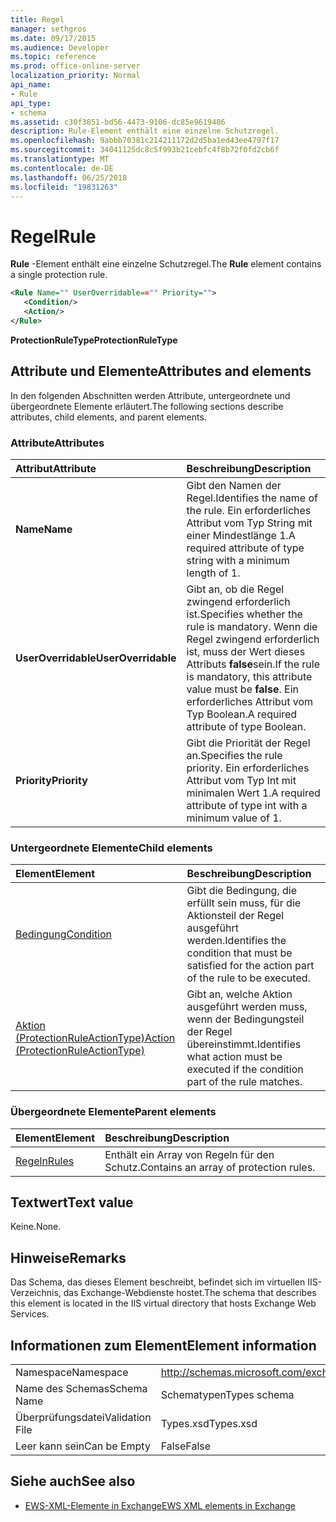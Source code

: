 ```yaml
---
title: Regel
manager: sethgros
ms.date: 09/17/2015
ms.audience: Developer
ms.topic: reference
ms.prod: office-online-server
localization_priority: Normal
api_name:
- Rule
api_type:
- schema
ms.assetid: c30f3851-bd56-4473-9106-dc85e9619486
description: Rule-Element enthält eine einzelne Schutzregel.
ms.openlocfilehash: 9abbb70381c214211172d2d5ba1ed43ee4797f17
ms.sourcegitcommit: 34041125dc8c5f993b21cebfc4f8b72f0fd2cb6f
ms.translationtype: MT
ms.contentlocale: de-DE
ms.lasthandoff: 06/25/2018
ms.locfileid: "19831263"
---
```

# <a name="rule"></a><span data-ttu-id="46cd8-103">Regel</span><span class="sxs-lookup"><span data-stu-id="46cd8-103">Rule</span></span>

<span data-ttu-id="46cd8-104">**Rule** -Element enthält eine einzelne Schutzregel.</span><span class="sxs-lookup"><span data-stu-id="46cd8-104">The **Rule** element contains a single protection rule.</span></span> 
  
```XML
<Rule Name="" UserOverridable=="" Priority="">
   <Condition/>
   <Action/>
</Rule>
```

 <span data-ttu-id="46cd8-105">**ProtectionRuleType**</span><span class="sxs-lookup"><span data-stu-id="46cd8-105">**ProtectionRuleType**</span></span>
## <a name="attributes-and-elements"></a><span data-ttu-id="46cd8-106">Attribute und Elemente</span><span class="sxs-lookup"><span data-stu-id="46cd8-106">Attributes and elements</span></span>

<span data-ttu-id="46cd8-107">In den folgenden Abschnitten werden Attribute, untergeordnete und übergeordnete Elemente erläutert.</span><span class="sxs-lookup"><span data-stu-id="46cd8-107">The following sections describe attributes, child elements, and parent elements.</span></span>
  
### <a name="attributes"></a><span data-ttu-id="46cd8-108">Attribute</span><span class="sxs-lookup"><span data-stu-id="46cd8-108">Attributes</span></span>

|<span data-ttu-id="46cd8-109">**Attribut**</span><span class="sxs-lookup"><span data-stu-id="46cd8-109">**Attribute**</span></span>|<span data-ttu-id="46cd8-110">**Beschreibung**</span><span class="sxs-lookup"><span data-stu-id="46cd8-110">**Description**</span></span>|
|:-----|:-----|
|<span data-ttu-id="46cd8-111">**Name**</span><span class="sxs-lookup"><span data-stu-id="46cd8-111">**Name**</span></span> <br/> |<span data-ttu-id="46cd8-112">Gibt den Namen der Regel.</span><span class="sxs-lookup"><span data-stu-id="46cd8-112">Identifies the name of the rule.</span></span> <span data-ttu-id="46cd8-113">Ein erforderliches Attribut vom Typ String mit einer Mindestlänge 1.</span><span class="sxs-lookup"><span data-stu-id="46cd8-113">A required attribute of type string with a minimum length of 1.</span></span>  <br/> |
|<span data-ttu-id="46cd8-114">**UserOverridable**</span><span class="sxs-lookup"><span data-stu-id="46cd8-114">**UserOverridable**</span></span> <br/> |<span data-ttu-id="46cd8-115">Gibt an, ob die Regel zwingend erforderlich ist.</span><span class="sxs-lookup"><span data-stu-id="46cd8-115">Specifies whether the rule is mandatory.</span></span> <span data-ttu-id="46cd8-116">Wenn die Regel zwingend erforderlich ist, muss der Wert dieses Attributs **false**sein.</span><span class="sxs-lookup"><span data-stu-id="46cd8-116">If the rule is mandatory, this attribute value must be **false**.</span></span> <span data-ttu-id="46cd8-117">Ein erforderliches Attribut vom Typ Boolean.</span><span class="sxs-lookup"><span data-stu-id="46cd8-117">A required attribute of type Boolean.</span></span>  <br/> |
|<span data-ttu-id="46cd8-118">**Priority**</span><span class="sxs-lookup"><span data-stu-id="46cd8-118">**Priority**</span></span> <br/> |<span data-ttu-id="46cd8-119">Gibt die Priorität der Regel an.</span><span class="sxs-lookup"><span data-stu-id="46cd8-119">Specifies the rule priority.</span></span> <span data-ttu-id="46cd8-120">Ein erforderliches Attribut vom Typ Int mit minimalen Wert 1.</span><span class="sxs-lookup"><span data-stu-id="46cd8-120">A required attribute of type int with a minimum value of 1.</span></span>  <br/> |
   
### <a name="child-elements"></a><span data-ttu-id="46cd8-121">Untergeordnete Elemente</span><span class="sxs-lookup"><span data-stu-id="46cd8-121">Child elements</span></span>

|<span data-ttu-id="46cd8-122">**Element**</span><span class="sxs-lookup"><span data-stu-id="46cd8-122">**Element**</span></span>|<span data-ttu-id="46cd8-123">**Beschreibung**</span><span class="sxs-lookup"><span data-stu-id="46cd8-123">**Description**</span></span>|
|:-----|:-----|
|[<span data-ttu-id="46cd8-124">Bedingung</span><span class="sxs-lookup"><span data-stu-id="46cd8-124">Condition</span></span>](condition.md) <br/> |<span data-ttu-id="46cd8-125">Gibt die Bedingung, die erfüllt sein muss, für die Aktionsteil der Regel ausgeführt werden.</span><span class="sxs-lookup"><span data-stu-id="46cd8-125">Identifies the condition that must be satisfied for the action part of the rule to be executed.</span></span>  <br/> |
|[<span data-ttu-id="46cd8-126">Aktion (ProtectionRuleActionType)</span><span class="sxs-lookup"><span data-stu-id="46cd8-126">Action (ProtectionRuleActionType)</span></span>](action-protectionruleactiontype.md) <br/> |<span data-ttu-id="46cd8-127">Gibt an, welche Aktion ausgeführt werden muss, wenn der Bedingungsteil der Regel übereinstimmt.</span><span class="sxs-lookup"><span data-stu-id="46cd8-127">Identifies what action must be executed if the condition part of the rule matches.</span></span>  <br/> |
   
### <a name="parent-elements"></a><span data-ttu-id="46cd8-128">Übergeordnete Elemente</span><span class="sxs-lookup"><span data-stu-id="46cd8-128">Parent elements</span></span>

|<span data-ttu-id="46cd8-129">**Element**</span><span class="sxs-lookup"><span data-stu-id="46cd8-129">**Element**</span></span>|<span data-ttu-id="46cd8-130">**Beschreibung**</span><span class="sxs-lookup"><span data-stu-id="46cd8-130">**Description**</span></span>|
|:-----|:-----|
|[<span data-ttu-id="46cd8-131">Regeln</span><span class="sxs-lookup"><span data-stu-id="46cd8-131">Rules </span></span>](rules-ex15websvcsotherref.md) <br/> |<span data-ttu-id="46cd8-132">Enthält ein Array von Regeln für den Schutz.</span><span class="sxs-lookup"><span data-stu-id="46cd8-132">Contains an array of protection rules.</span></span>  <br/> |
   
## <a name="text-value"></a><span data-ttu-id="46cd8-133">Textwert</span><span class="sxs-lookup"><span data-stu-id="46cd8-133">Text value</span></span>

<span data-ttu-id="46cd8-134">Keine.</span><span class="sxs-lookup"><span data-stu-id="46cd8-134">None.</span></span>
  
## <a name="remarks"></a><span data-ttu-id="46cd8-135">Hinweise</span><span class="sxs-lookup"><span data-stu-id="46cd8-135">Remarks</span></span>

<span data-ttu-id="46cd8-136">Das Schema, das dieses Element beschreibt, befindet sich im virtuellen IIS-Verzeichnis, das Exchange-Webdienste hostet.</span><span class="sxs-lookup"><span data-stu-id="46cd8-136">The schema that describes this element is located in the IIS virtual directory that hosts Exchange Web Services.</span></span>
  
## <a name="element-information"></a><span data-ttu-id="46cd8-137">Informationen zum Element</span><span class="sxs-lookup"><span data-stu-id="46cd8-137">Element information</span></span>

|||
|:-----|:-----|
|<span data-ttu-id="46cd8-138">Namespace</span><span class="sxs-lookup"><span data-stu-id="46cd8-138">Namespace</span></span>  <br/> |http://schemas.microsoft.com/exchange/services/2006/types  <br/> |
|<span data-ttu-id="46cd8-139">Name des Schemas</span><span class="sxs-lookup"><span data-stu-id="46cd8-139">Schema Name</span></span>  <br/> |<span data-ttu-id="46cd8-140">Schematypen</span><span class="sxs-lookup"><span data-stu-id="46cd8-140">Types schema</span></span>  <br/> |
|<span data-ttu-id="46cd8-141">Überprüfungsdatei</span><span class="sxs-lookup"><span data-stu-id="46cd8-141">Validation File</span></span>  <br/> |<span data-ttu-id="46cd8-142">Types.xsd</span><span class="sxs-lookup"><span data-stu-id="46cd8-142">Types.xsd</span></span>  <br/> |
|<span data-ttu-id="46cd8-143">Leer kann sein</span><span class="sxs-lookup"><span data-stu-id="46cd8-143">Can be Empty</span></span>  <br/> |<span data-ttu-id="46cd8-144">False</span><span class="sxs-lookup"><span data-stu-id="46cd8-144">False</span></span>  <br/> |
   
## <a name="see-also"></a><span data-ttu-id="46cd8-145">Siehe auch</span><span class="sxs-lookup"><span data-stu-id="46cd8-145">See also</span></span>



- [<span data-ttu-id="46cd8-146">EWS-XML-Elemente in Exchange</span><span class="sxs-lookup"><span data-stu-id="46cd8-146">EWS XML elements in Exchange</span></span>](ews-xml-elements-in-exchange.md)

